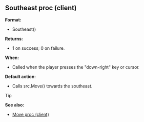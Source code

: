 ## Southeast proc (client)

**Format:**
+   Southeast()

**Returns:**
+   1 on success; 0 on failure.

**When:**
+   Called when the player presses the "down-right" key or cursor.

**Default action:**
+   Calls src.Move() towards the southeast.

> [!TIP] 
> **See also:**
> +   [Move proc (client)](/ref/client/proc/Move.md) 